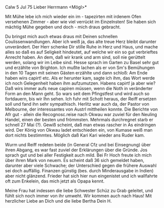  Calw 5 Jul 75
Lieber Herrmann <Mögl>*

Mit Mühe lebe ich mich wieder ein im - tapezirten mit irdenem Ofen versehenen Zimmer - aber wie viel verrückt im Einzelnsten! Sie haben sich mächtig Mühe gegeben und doch - mich draus gebracht.

Du bringst mich auch etwas draus mit Deinen schnellen Coulissenwandlungen. Aber ich weiß ja, das alte treue Herz bleibt darunter unverändert. Der Herr schenke Dir stille Ruhe in Herz und Haus, und mache alles so daß es auf Seligkeit hindeutet, auf welche wir ein so gut verbrieftes Anrecht haben. An dem, daß wir krank und arm sind, soll nie gerüttelt werden, solang wir im Leibe sind. Hesse sprach im Garten zu Basel sehr gut und erzählte von Brighton. Ich mußte lachen als er von Sm's Bemühungen in den 10 Tagen mit seinen Gästen erzählte und dann schloß: Am Ende haben wirs capirt! etc. Als er herunter kam, sagte ich ihm, das Wort werde ich noch Gelegenheit haben ihm aufzumutzen. Habens capirt! ja aber wie? Daß wirs immer aufs neue capiren müssen, wenn die Noth in veränderter Form an den Mann geht. So wars seit dem Pfingstfest und wird auch so fortdauern, bis wir Ihn sehen. 
Ich fuhr mit Schott heraus, der Reiff ersetzen soll und fand ihn sehr sympathisch. Herlitz war auch da, der Pastor von Melbourne, der interessantes von Austrl mittheilen konnte. Die Berichte von Afr gut - allein die Recognosc.reise nach Okwau war zuviel für den Neuling Handel, einen der besten und frömmsten. Mehrmals durchregnet starb er schnell 27 Mai (?). Gewiß scheint, daß man etwas rascher in As eindringen wird. Der König von Okwau ladet entschieden ein, von Kumase weiß man dort nichts bestimmtes. Möglich daß Kari Kari wieder ans Ruder kam.

Wurm und Reiff redeten beide (in General Cfz und bei Einsegnung) über ihren Abgang, es war fast zuviel der Erklärungen über die Gründe. Jos sprach gut und bei aller Festigkeit auch mild. Bei Fr Hoch freute ich mich über ihren Mark von neuem. Es scheint daß 36 sich gemeldet haben, darunter aber viele Schwache; der Unterschied gegen die frühere Auswahl sei doch auffällig. Finanzen günstig (bes. durch Minderausgabe in Indien) aber nicht glänzend. Frieder hat sich hier nun eingenistet und ich wallfahrte oft zum Enkelein, das mich jetzt als Opapa kennt.

Meine Frau hat indessen die liebe Schwester Schüz zu Grab geleitet, und fühlt sich noch immer von ihr umweht. Wir kommen auch nach Haus! Mit herzlicher Liebe an Dich und die liebe Bertha Dein
 H.
